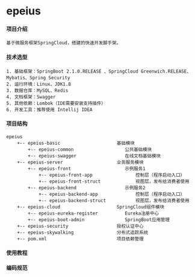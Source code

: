 # epeius

#### 项目介绍
    基于微服务框架SpringCloud，搭建的快速开发脚手架。

#### 技术选型
    1. 基础框架：SpringBoot 2.1.0.RELEASE 、SpringCloud Greenwich.RELEASE、Mybatis、Spring Security
    2. 运行环境：Linux、JDK1.8
    3. 数据仓库：MySQL、Redis
    4. 文档框架：Swagger
    5. 其他依赖：Lombok（IDE需要安装支持插件）
    6. 开发工具：推荐使用 Intellij IDEA

#### 项目结构
    epeius
        +-- epeius-basic                     基础模块
            +-- epeius-common                   公共基础模块
            +-- epeius-swagger                  在线文档基础模块
        +-- epeius-server                    业务服务模块
            +-- epeius-front                    示例服务1
                +-- epeius-front-app                控制层（程序启动入口）
                +-- epeius-front-struct             视图层，发布给消费者使用
            +-- epeius-backend                  示例服务2
                +-- epeius-backend-app              控制层（程序启动入口）
                +-- epeius-backend-struct           视图层，发布给消费者使用
        +-- epeius-cloud                     SpringCloud组件模块
            +-- epeius-eureka-register          Eureka注册中心
            +-- epeius-boot-admin               SpringBoot应用管理
        +-- epeius-security                  授权认证中心
        +-- epeius-skywalking                分布式追踪系统
        +-- pom.xml                          项目依赖管理

#### 使用教程


#### 编码规范

